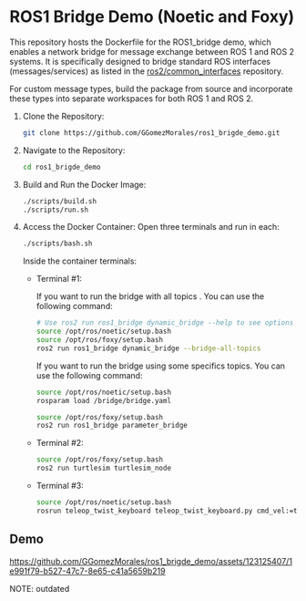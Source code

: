 # ROS1 Bridge Demo (Noetic and Foxy)

This repository hosts the Dockerfile for the ROS1_bridge demo, which enables a network bridge for message exchange between ROS 1 and ROS 2 systems. It is specifically designed to bridge standard ROS interfaces (messages/services) as listed in the [ros2/common_interfaces](https://github.com/ros2/common_interfaces) repository.

For custom message types, build the package from source and incorporate these types into separate workspaces for both ROS 1 and ROS 2.

1. Clone the Repository:

   ```bash
   git clone https://github.com/GGomezMorales/ros1_brigde_demo.git
   ```

2. Navigate to the Repository:

   ```bash
   cd ros1_brigde_demo
   ```

3. Build and Run the Docker Image:

   ```bash
   ./scripts/build.sh
   ./scripts/run.sh
   ```

4. Access the Docker Container:
   Open three terminals and run in each:

   ```bash
   ./scripts/bash.sh
   ```

   Inside the container terminals:

   - Terminal #1:
   
     If you want to run the bridge with all topics . You can use the following command:

     ```bash
     # Use ros2 run ros1_bridge dynamic_bridge --help to see options
     source /opt/ros/noetic/setup.bash
     source /opt/ros/foxy/setup.bash
     ros2 run ros1_bridge dynamic_bridge --bridge-all-topics
     ```

     If you want to run the bridge using some specifics topics. You can use the following command:

     ```bash
     source /opt/ros/noetic/setup.bash
     rosparam load /bridge/bridge.yaml

     source /opt/ros/foxy/setup.bash
     ros2 run ros1_bridge parameter_bridge
     ```

   - Terminal #2:

     ```bash
     source /opt/ros/foxy/setup.bash
     ros2 run turtlesim turtlesim_node
     ```

   - Terminal #3:

     ```bash
     source /opt/ros/noetic/setup.bash
     rosrun teleop_twist_keyboard teleop_twist_keyboard.py cmd_vel:=turtle1/cmd_vel
     ```

## Demo

https://github.com/GGomezMorales/ros1_brigde_demo/assets/123125407/1e991f79-b527-47c7-8e65-c41a5659b219

NOTE: outdated
